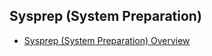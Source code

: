 ## Sysprep (System Preparation)
- [Sysprep (System Preparation) Overview](https://docs.microsoft.com/en-us/windows-hardware/manufacture/desktop/sysprep--system-preparation--overview)

